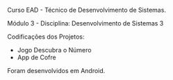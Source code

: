 
Curso EAD - Técnico de Desenvolvimento de Sistemas. 

Módulo 3 - Disciplina: Desenvolvimento de Sistemas 3


Codificações dos Projetos:

- Jogo Descubra o Número 
- App de Cofre 

Foram desenvolvidos em Android. 
